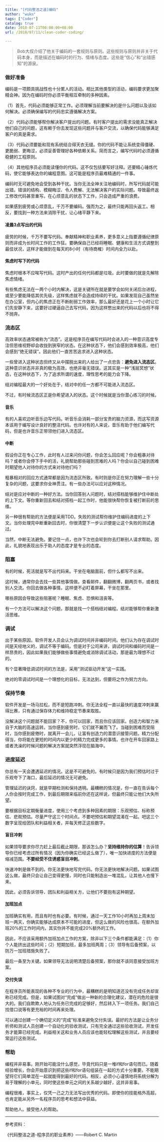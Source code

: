 ```yaml
---
title: "[代码整洁之道]编码"
author: "wukn"
tags: ["Coder"]
catalog: true
date: 2018-07-11T00:00:00+08:00
url: /2018/07/11/clean-coder-coding/

---
```


> Bob大叔介绍了他关于编码的一套规则与原则。这些规则与原则并非关于代码本身，而是描述在编码时的行为、情绪与态度。这些是“信心”和“出错感知”的源泉。

<!--more-->

### 做好准备

编码是一项颇具挑战性也十分累人的活动。相比其他类型的活动，编码要求更加聚精会神。因为在编码时你必须平衡相互牵制的多种因素。

（1）首先，代码必须能够正常工作。必须理解当前要解决的是什么问题以及该如何解决。必须确保编写的代码忠实遵循解决方案。

（2）代码必须能够帮你解决客户提出的问题。有时客户提出的需求没能真正解决他们自己的问题，这有赖于你去发现这些问题并与客户交流，以确保代码能够满足客户的真是需求。

（3）代码必须要能和现有系统结合得天衣无缝。你的代码不能让系统变得僵硬、更脆弱、更晦涩，必须妥善管理好各种依赖关系。简而言之，编写代码时必须遵循稳健的工程原则。

（4）其他程序员必须能读懂你的代码。这不仅包括要写好注释。还要精心锤炼代码，使它能够表达你的编程意图。这可能是程序员最难精通的一件事。

编码时无可避免地会受到各种干扰。当你无法全神关注地编码时，所写代码就可能出错。错误的结构、模糊晦涩、令人费解、无法解决客户的实际问题。导致最终返工修改代码甚至重写。在心烦意乱的状态下工作，只会造成严重的浪费。

如果感到疲劳或心烦意乱，千万不要编码。强而为之，最终只能再回头返工。相反，要找到一种方法来消除干扰，让心绪平静下来。

#### 凌晨3点写出的代码

疲劳的时候，千万不要写代码。奉献精神和职业素养，更多意义上指要遵循纪律原则而非成为长时间工作的工作狂。要确保自己已经将睡眠、健康和生活方式调整到最佳状况，这样才能做到在每天的8小时（有待商榷）时间内全力以赴。

#### 焦虑时写下的代码

焦虑时根本不应唉写代码。这时产出的任何代码都是垃圾。此时要做的就是先解除焦虑情绪。

有些焦虑无法在一两个小时内解决，这是关键所在就是要学会如何关闭后台进程，或至少要能降低其优先级，这样焦虑就不会造成持续的干扰。如果发现自己虽然坐在办公室，但内心的焦虑正在不断削弱工作效率，那么最好还是花上一个小时让它们先安静下来，这要好过硬逼自己去写代码，因为这样憋出来的代码以后也将不得不抛弃。

### 流态区

高效率状态通常被称为“流态”。这是程序员在编写代码时会进入的一种意识高度专注但思维视野却会收拢到狭窄的状态。在这种状态下，他们会感到效率极高，他们会感到“绝无错误”。因此他们一直苦苦追求进入这种状态。

一些曾进入这种状态但终又从中摆脱出来的人给出了一点忠告：**避免进入流态区**。这种意识状态并非真的极为高效，也绝非毫无错误。这其实是一种“浅层冥想”状态，在这种状态下，为了追求所谓的速度，理性思考的能力会下降。

结对编程最大的一个好处在于，结对中的任一方都不可能进入流态区。

不过，有时候流态区正是你希望进入的状态。这个时候就是当你潜心练习的时候。

#### 音乐

有的人喜欢边听音乐边写代码。听音乐会消耗一部分宝贵的脑力资源，而这写资源本该用于编写设计良好的整洁代码。也许对有的人来说，音乐有助于他们编写代码，但是也许音乐正带领他们进入流态区。

#### 中断

假设你正在专心工作，此时有人过来问你问题，你会怎么回应呢？你会粗暴对待吗？或者你会停下手中的活，礼貌帮助那些碰到苦难的人吗？你会以自己碰到困难时期望他人对待你的方式来对待他们吗？

粗暴相对的回应方式通常都是因为流态区所致。有时则是你正在努力理解一些十分复杂的问题，这要求你全神贯注。有一些办法可以应对这种情况。

结对是应对中断的一种好方法。当你回答别人问题时，结对搭档能够维护住中断处的上下文。等你重新回去和结对搭档一起工作时，他能很快帮你恢复被打断前的思维。

另一种很有帮助的方法便是采用TDD。失败的测试帮你维护住编码进度的上下文。当你处理完中断重新回去时，你很清楚下一步认识便是让这个失败的测试通过。

当然，中断无法避免。要记住一点，也许下次也会轮到你去打断别人请求帮助。因此，礼貌地表现出乐于助人的态度才是专业的态度。

### 阻塞

有的时候，死活就是写不出代码来。干坐在电脑面前，但什么都写不出来。

这时候，通常你会去找一些其他事情做。查看邮件，翻翻微博，翻两页书，或者找别人交流。你回去做各种事情，这样便不必盯着屏幕，干坐在那里。

哪些原因会导致这些阻塞呢？睡眠、焦虑、恐惧和沮丧等。

有一个方法可以解决这个问题，那就是找一个搭档结对编程。结对能够帮你重新激活思维。

### 调试

出于某些原因，软件开发人员会认为调试时间并非编码时间。他们认为存在调试时间是天经地义的，调试不等于编码。但是对于公司来讲，调试时间和编码时间是一样昂贵的，因此如果我们能够做些事情避免或消除调试活动，那是最为理想不过的。

有个显著降低调试时间的方法是，采用“测试驱动开发”这一实践。

绝对的零调试时间是一个理想化的目标，无法达到，但要将之作为努力方向。

### 保持节奏

软件开发是一场马拉松，而不是短跑冲刺。你无法全程一直以最快的速度冲刺来赢得比赛，只有通过保存体力和维持稳定节奏来取胜。

没解决这个问题就不能回家？不，你可以回家，而且你应该回家。创造力和智力来自于大脑的高速运转。当你感到疲劳时，它们就不翼而飞了。当碰到困难而受阻时，当你感到疲倦时，就离开一会儿，让富有创造力的潜意识接管问题。精力分配得当，你将能在更短的时间内以更少的精力完成更多的事情。也许在开车回家路上或者洗澡的时候问题的解决方案就突然浮现在脑海中。

### 进度延迟

你总有一天会遭遇延迟的情况。这是不可避免的。有时候只是因为我们预估时过于乐观夸下了海口，最后延迟的情况无可避免。

管理延迟的诀窍，就是早期检测和保持透明。最糟糕的情况是，你一直在告诉每个人你会按时完成工作，到最后期限来临前你还在这样说，但最终只能让他们大失所望。

要根据目标定期衡量进度，使用三个考虑到多种因素的期限：乐观预估、标称预估、悲观预估。尽量严守这三个时间点。不要吧预估和期望混淆在一起。吧这三个数字呈现给团队和利益相关者，并每天修正这些数字。

#### 盲目冲刺

如果领导要求你尽力赶上最后截止期限，那该怎么办？**坚持维持你的估算**！告诉领导你已经考虑过所有情况（因为你确实已经这么做了），唯一加快进度的方法便是缩减范围。**不要经受不住诱惑盲目冲刺**。

快速冲刺是做不到的。你无法更快地写完代码。你无法更快地解决问题。如果试图这么做，最终只会让自己变得更慢，同时也只能制造出一堆混乱，让其他人也慢下来。

因此，必须告诉领导、团队和利益相关方，让他们不要抱有这种期望。

#### 加班加点

加班确实有用，而且有时也有必要。有时候，通过一天工作10小时再加上周末加班一两天，你确实能够达成原本不可能的进度，但这么做的风险也很高。在额外加班20%的工作时间内，其实你并不能完成20%额外的工作。

因此，不应该采用额外加班加点工作的方案，除非以下三个条件都能满足：（1）你个人能挤出这些时间；（2）短期加班，最多加班两周；（3）领导有后备预案，以防万一加班措施失败了。

最后一条至为关键。如果领导无法说明清楚后备预案，那你就不该同意接受加班方案。

#### 交付失误

在程序员所能表现的各种不专业的行为中，最糟糕的是明知道还没有完成任务却宣称已经完成。但是，如果试图对“完成”做出一种新的合理化建议，潜在的危险是很大的。我们自欺欺人地认为任务已完成的足够好，然后转入下一项任务。我们自己找借口说等有更充裕的时间再来处理。

可以通过创建一个确切定义的“完成”标准来避免交付失误。最好的方法是让业务分析师和测试人员创建一个自动化的验收测试，只有完全通过这些验收测试，开发任务才能算已经完成。利益相关这和业务人员应该也能轻松理解这些测试，并且要经常运行这些测试。

### 帮助

编程并非易事。刚开始可能没什么感觉，毕竟代码只是一堆if和for语句而已。随着经验增长，你会开始意识到把这些if和for语句组装在一起的方式十分重要。不能期望将它们简单混在一起就能得到最好的代码。相反，必须小心谨慎地将系统分解为易于理解的小单元，同时使这些单元之间的关系越少越好，这并非易事。

编程很难，事实上，仅凭一己之力无法写出优秀的代码。即使你的技能格外高超，也肯定能从另外一名程序员的思考和想法中获益。

帮助他人。接受他人的帮助。

---

参考资料：

《代码整洁之道-程序员的职业素养》——Robert C. Martin
